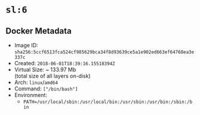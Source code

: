 # `sl:6`

## Docker Metadata

- Image ID: `sha256:5ccf6513fca524cf985629bca34f8d93639ce5a1e902ed663ef64768ea3e337c`
- Created: `2018-06-01T18:39:16.15518394Z`
- Virtual Size: ~ 133.97 Mb  
  (total size of all layers on-disk)
- Arch: `linux`/`amd64`
- Command: `["/bin/bash"]`
- Environment:
  - `PATH=/usr/local/sbin:/usr/local/bin:/usr/sbin:/usr/bin:/sbin:/bin`
